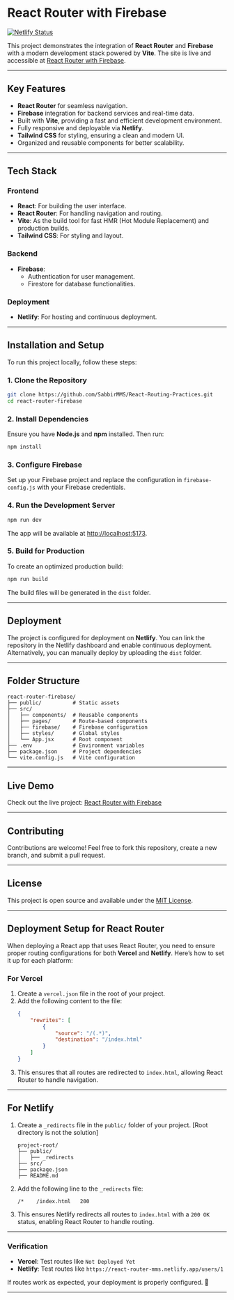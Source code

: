 # React Router with Firebase

[![Netlify Status](https://api.netlify.com/api/v1/badges/9c1b50da-73d8-475f-884b-da96f7f15199/deploy-status)](https://app.netlify.com/sites/react-router-mms/deploys)

This project demonstrates the integration of **React Router** and **Firebase** with a modern development stack powered by **Vite**. The site is live and accessible at [React Router with Firebase](https://react-router-mms.netlify.app/).

---

## Key Features

- **React Router** for seamless navigation.
- **Firebase** integration for backend services and real-time data.
- Built with **Vite**, providing a fast and efficient development environment.
- Fully responsive and deployable via **Netlify**.
- **Tailwind CSS** for styling, ensuring a clean and modern UI.
- Organized and reusable components for better scalability.

---

## Tech Stack

### Frontend
- **React**: For building the user interface.
- **React Router**: For handling navigation and routing.
- **Vite**: As the build tool for fast HMR (Hot Module Replacement) and production builds.
- **Tailwind CSS**: For styling and layout.

### Backend
- **Firebase**: 
  - Authentication for user management.
  - Firestore for database functionalities.

### Deployment
- **Netlify**: For hosting and continuous deployment.

---

## Installation and Setup

To run this project locally, follow these steps:

### 1. Clone the Repository
```bash
git clone https://github.com/SabbirMMS/React-Routing-Practices.git
cd react-router-firebase
```

### 2. Install Dependencies
Ensure you have **Node.js** and **npm** installed. Then run:
```bash
npm install
```

### 3. Configure Firebase
Set up your Firebase project and replace the configuration in `firebase-config.js` with your Firebase credentials.

### 4. Run the Development Server
```bash
npm run dev
```
The app will be available at [http://localhost:5173](http://localhost:5173).

### 5. Build for Production
To create an optimized production build:
```bash
npm run build
```
The build files will be generated in the `dist` folder.

---

## Deployment

The project is configured for deployment on **Netlify**. You can link the repository in the Netlify dashboard and enable continuous deployment. Alternatively, you can manually deploy by uploading the `dist` folder.

---

## Folder Structure

```
react-router-firebase/
├── public/          # Static assets
├── src/
│   ├── components/  # Reusable components
│   ├── pages/       # Route-based components
│   ├── firebase/    # Firebase configuration
│   ├── styles/      # Global styles
│   └── App.jsx      # Root component
├── .env             # Environment variables
├── package.json     # Project dependencies
└── vite.config.js   # Vite configuration
```

---

## Live Demo

Check out the live project: [React Router with Firebase](https://react-router-mms.netlify.app/)

---

## Contributing

Contributions are welcome! Feel free to fork this repository, create a new branch, and submit a pull request.

---

## License

This project is open source and available under the [MIT License](LICENSE).

---

## Deployment Setup for React Router

When deploying a React app that uses React Router, you need to ensure proper routing configurations for both **Vercel** and **Netlify**. Here’s how to set it up for each platform:

### **For Vercel**
1. Create a `vercel.json` file in the root of your project.
2. Add the following content to the file:
   ```json
   {
       "rewrites": [
           {
               "source": "/(.*)",
               "destination": "/index.html"
           }
       ]
   }
   ```
3. This ensures that all routes are redirected to `index.html`, allowing React Router to handle navigation.

---

## **For Netlify**
1. Create a `_redirects` file in the `public/` folder of your project. [Root directory is not the solution]
   ```
   project-root/
   ├── public/
   │   ├── _redirects
   ├── src/
   ├── package.json
   ├── README.md
   ```
2. Add the following line to the `_redirects` file:
   ```plaintext
   /*    /index.html   200
   ```
3. This ensures Netlify redirects all routes to `index.html` with a `200 OK` status, enabling React Router to handle routing.

---

### Verification
- **Vercel**: Test routes like `Not Deployed Yet`
- **Netlify**: Test routes like `https://react-router-mms.netlify.app/users/1`

If routes work as expected, your deployment is properly configured. 🎉

--- 


